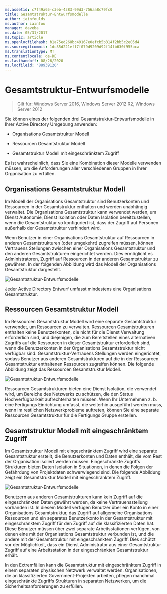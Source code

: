 ```yaml
---
ms.assetid: c7f49a65-c3eb-4383-99d3-756aa8c79fc0
title: Gesamtstruktur-Entwurfsmodelle
author: iainfoulds
ms.author: iainfou
manager: daveba
ms.date: 05/31/2017
ms.topic: article
ms.openlocfilehash: b1a75ed268bc49167e0efcb5b314f2bb5c2e05d4
ms.sourcegitcommit: 1dc35d221eff7f079d9209d92f14fb630f955bca
ms.translationtype: MT
ms.contentlocale: de-DE
ms.lasthandoff: 08/26/2020
ms.locfileid: "88939120"
---
```

# <a name="forest-design-models"></a>Gesamtstruktur-Entwurfsmodelle

>Gilt für: Windows Server 2016, Windows Server 2012 R2, Windows Server 2012

Sie können eines der folgenden drei Gesamtstruktur-Entwurfsmodelle in Ihrer Active Directory Umgebung anwenden:

-   Organisations Gesamtstruktur Modell

-   Ressourcen Gesamtstruktur Modell

-   Gesamtstruktur Modell mit eingeschränktem Zugriff

Es ist wahrscheinlich, dass Sie eine Kombination dieser Modelle verwenden müssen, um die Anforderungen aller verschiedenen Gruppen in Ihrer Organisation zu erfüllen.

## <a name="organizational-forest-model"></a>Organisations Gesamtstruktur Modell
Im Modell der Organisations Gesamtstruktur sind Benutzerkonten und Ressourcen in der Gesamtstruktur enthalten und werden unabhängig verwaltet. Die Organisations Gesamtstruktur kann verwendet werden, um Dienst Autonomie, Dienst Isolation oder Daten Isolation bereitzustellen, wenn die Gesamtstruktur so konfiguriert ist, dass der Zugriff auf Personen außerhalb der Gesamtstruktur verhindert wird.

Wenn Benutzer in einer Organisations Gesamtstruktur auf Ressourcen in anderen Gesamtstrukturen (oder umgekehrt) zugreifen müssen, können Vertrauens Stellungen zwischen einer Organisations Gesamtstruktur und den anderen Gesamtstrukturen eingerichtet werden. Dies ermöglicht es Administratoren, Zugriff auf Ressourcen in der anderen Gesamtstruktur zu gewähren. In der folgenden Abbildung wird das Modell der Organisations Gesamtstruktur dargestellt.

![Gesamtstruktur-Entwurfsmodelle](media/Forest-Design-Models/b1ddb47e-78a5-49c7-bb21-d7421b7b84b8.gif)

Jeder Active Directory Entwurf umfasst mindestens eine Organisations Gesamtstruktur.

## <a name="resource-forest-model"></a>Ressourcen Gesamtstruktur Modell
Im Ressourcen Gesamtstruktur Modell wird eine separate Gesamtstruktur verwendet, um Ressourcen zu verwalten. Ressourcen Gesamtstrukturen enthalten keine Benutzerkonten, die nicht für die Dienst Verwaltung erforderlich sind, und diejenigen, die zum Bereitstellen eines alternativen Zugriffs auf die Ressourcen in dieser Gesamtstruktur erforderlich sind, wenn die Benutzerkonten in der Organisations Gesamtstruktur nicht verfügbar sind. Gesamtstruktur-Vertrauens Stellungen werden eingerichtet, sodass Benutzer aus anderen Gesamtstrukturen auf die in der Ressourcen Gesamtstruktur enthaltenen Ressourcen zugreifen können. Die folgende Abbildung zeigt das Ressourcen Gesamtstruktur Modell.

![Gesamtstruktur-Entwurfsmodelle](media/Forest-Design-Models/c0b348a6-958c-4fc5-9035-e2d2a54d5573.gif)

Ressourcen Gesamtstrukturen bieten eine Dienst Isolation, die verwendet wird, um Bereiche des Netzwerks zu schützen, die den Status Hochverfügbarkeit aufrechterhalten müssen. Wenn Ihr Unternehmen z. b. eine Fertigungs Einrichtung umfasst, die weiterhin ausgeführt werden muss, wenn im restlichen Netzwerkprobleme auftreten, können Sie eine separate Ressourcen Gesamtstruktur für die Fertigungs Gruppe erstellen.

## <a name="restricted-access-forest-model"></a>Gesamtstruktur Modell mit eingeschränktem Zugriff
Im Gesamtstruktur Modell mit eingeschränktem Zugriff wird eine separate Gesamtstruktur erstellt, die Benutzerkonten und Daten enthält, die vom Rest der Organisation isoliert werden müssen. Eingeschränkte Zugriffs Strukturen bieten Daten Isolation in Situationen, in denen die Folgen der Gefährdung von Projektdaten schwerwiegend sind. Die folgende Abbildung zeigt ein Gesamtstruktur Modell mit eingeschränktem Zugriff.

![Gesamtstruktur-Entwurfsmodelle](media/Forest-Design-Models/e49cfc8c-a58a-4386-93bd-d4a6ee00f89c.gif)

Benutzern aus anderen Gesamtstrukturen kann kein Zugriff auf die eingeschränkten Daten gewährt werden, da keine Vertrauensstellung vorhanden ist. In diesem Modell verfügen Benutzer über ein Konto in einer Organisations Gesamtstruktur, das Zugriff auf allgemeine Organisations Ressourcen und ein separates Benutzerkonto in der Gesamtstruktur mit eingeschränktem Zugriff für den Zugriff auf die klassifizierten Daten hat. Diese Benutzer müssen über zwei separate Arbeitsstationen verfügen, von denen eine mit der Organisations Gesamtstruktur verbunden ist, und die andere mit der Gesamtstruktur mit eingeschränktem Zugriff. Dies schützt vor der Möglichkeit, dass ein Dienst Administrator aus einer Gesamtstruktur Zugriff auf eine Arbeitsstation in der eingeschränkten Gesamtstruktur erhält.

In den Extremfällen kann die Gesamtstruktur mit eingeschränktem Zugriff in einem separaten physischen Netzwerk verwaltet werden. Organisationen, die an klassifizierten Government-Projekten arbeiten, pflegen manchmal eingeschränkte Zugriffs Strukturen in separaten Netzwerken, um die Sicherheitsanforderungen zu erfüllen.



